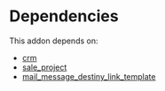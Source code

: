 # Dependencies

This addon depends on:

- [crm](https://github.com/bringout/oca-ocb-crm/tree/1abf2e5aabae09f7db4369444d5c2df2227c4226/odoo-bringout-oca-ocb-crm)
- [sale_project](https://github.com/bringout/oca-ocb-sale/tree/de00eb97dbc73b96112477e8671cd8ab774267d5/odoo-bringout-oca-ocb-sale_project)
- [mail_message_destiny_link_template](https://github.com/bringout/oca-technical)
